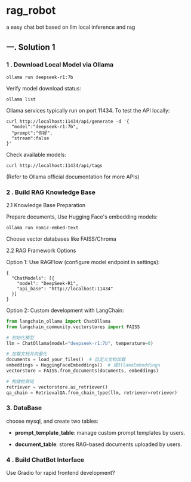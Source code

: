 # rag_robot
a easy chat bot based on llm local inference and rag

## 一. Solution 1

### 1 . Download Local Model via Ollama

``` shell
ollama run deepseek-r1:7b
```
Verify model download status:

```shell
ollama list
```
Ollama services typically run on port 11434. To test the API locally:

```shell
curl http://localhost:11434/api/generate -d '{
  "model":"deepseek-r1:7b",
  "prompt":"你好",
  "stream":false
}'
```

Check available models:

```shell
curl http://localhost:11434/api/tags
```

(Refer to Ollama official documentation for more APIs)

### 2 . Build RAG Knowledge Base

2.1 Knowledge Base Preparation

Prepare documents, Use Hugging Face's embedding models:

```shell
ollama run nomic-embed-text
```

Choose vector databases like FAISS/Chroma

2.2 RAG Framework Options

Option 1: Use RAGFlow (configure model endpoint in settings):

```shell
{
  "ChatModels": [{
    "model": "DeepSeek-R1",
    "api_base": "http://localhost:11434"
  }]
}
```

Option 2: Custom development with LangChain:

```python
from langchain_ollama import ChatOllama
from langchain_community.vectorstores import FAISS

# 初始化模型
llm = ChatOllama(model="deepseek-r1:7b", temperature=0)

# 加载文档并向量化
documents = load_your_files()  # 自定义文档加载
embeddings = HuggingFaceEmbeddings()  # 或OllamaEmbeddings
vectorstore = FAISS.from_documents(documents, embeddings)

# 构建检索链
retriever = vectorstore.as_retriever()
qa_chain = RetrievalQA.from_chain_type(llm, retriever=retriever)
```

### 3. DataBase

choose mysql, and create two tables:

- **prompt_template_table**: manage custom prompt templates by users.

- **document_table**: stores RAG-based documents uploaded by users.


### 4 . Build ChatBot Interface

Use Gradio for rapid frontend development?
